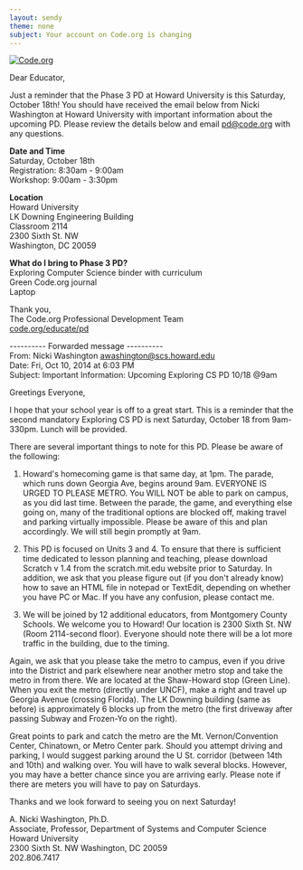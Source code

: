 ```yaml
---
layout: sendy
theme: none
subject: Your account on Code.org is changing
---
```


[![Code.org](/images/fit-48/logo.png)](/)

Dear Educator,

Just a reminder that the Phase 3 PD at Howard University is this Saturday, October 18th! You should have received the email below from Nicki Washington at Howard University with important information about the upcoming PD. Please review the details below and email pd@code.org with any questions. 

**Date and Time** 
</br>
Saturday, October 18th 
</br>
Registration: 8:30am - 9:00am 
</br>
Workshop: 9:00am - 3:30pm

**Location**
</br> 
Howard University 
</br>
LK Downing Engineering Building 
</br>
Classroom 2114 
</br>
2300 Sixth St. NW 
</br>
Washington, DC 20059
</br>

**What do I bring to Phase 3 PD?**
</br>
Exploring Computer Science binder with curriculum 
</br>
Green Code.org journal 
</br>
Laptop

Thank you,
<br/>
The Code.org Professional Development Team
<br/>
[code.org/educate/pd](https://code.org/educate/pd)


---------- Forwarded message ----------
</br>
From: Nicki Washington <awashington@scs.howard.edu>
</br>
Date: Fri, Oct 10, 2014 at 6:03 PM
</br>
Subject: Important Information: Upcoming Exploring CS PD 10/18 @9am

Greetings Everyone,

I hope that your school year is off to a great start. This is a reminder that the second mandatory Exploring CS PD is next Saturday, October 18 from 9am-330pm. Lunch will be provided. 

There are several important things to note for this PD. Please be aware of the following:

1. Howard's homecoming game is that same day, at 1pm. The parade, which runs down Georgia Ave, begins around 9am. EVERYONE IS URGED TO PLEASE METRO. You WILL NOT be able to park on campus, as you did last time. Between the parade, the game, and everything else going on, many of the traditional options are blocked off, making travel and parking virtually impossible. Please be aware of this and plan accordingly. We will still begin promptly at 9am.

2. This PD is focused on Units 3 and 4. To ensure that there is sufficient time dedicated to lesson planning and teaching, please download Scratch v 1.4 from the scratch.mit.edu website prior to Saturday. In addition, we ask that you please figure out (if you don't already know) how to save an HTML file in notepad or TextEdit, depending on whether you have PC or Mac. If you have any confusion, please contact me.

3. We will be joined by 12 additional educators, from Montgomery County Schools. We welcome you to Howard! Our location is 2300 Sixth St. NW (Room 2114-second floor). Everyone should note there will be a lot more traffic in the building, due to the timing. 

Again, we ask that you please take the metro to campus, even if you drive into the District and park elsewhere near another metro stop and take the metro in from there. We are located at the Shaw-Howard stop (Green Line). When you exit the metro (directly under UNCF), make a right and travel up Georgia Avenue (crossing Florida). The LK Downing building (same as before) is approximately 6 blocks up from the metro (the first driveway after passing Subway and Frozen-Yo on the right).

Great points to park and catch the metro are the Mt. Vernon/Convention Center, Chinatown, or Metro Center park. Should you attempt driving and parking, I would suggest parking around the U St. corridor (between 14th and 10th) and walking over. You will have to walk several blocks. However, you may have a better chance since you are arriving early. Please note if there are meters you will have to pay on Saturdays. 

Thanks and we look forward to seeing you on next Saturday!

A. Nicki Washington, Ph.D.
</br>
Associate, Professor, Department of Systems and Computer Science
</br>
Howard University
</br>
2300 Sixth St. NW Washington, DC 20059
</br>
202.806.7417
